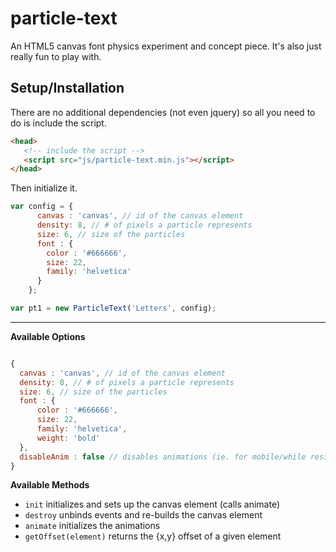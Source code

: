 # particle-text
An HTML5 canvas font physics experiment and concept piece. It's also just really fun to play with.

## Setup/Installation

There are no additional dependencies (not even jquery) so all you need to do is include the script.

```html
<head>
   <!-- include the script -->
   <script src="js/particle-text.min.js"></script>
</head>
```

Then initialize it.

```javascript
var config = {
      canvas : 'canvas', // id of the canvas element 
      density: 8, // # of pixels a particle represents
      size: 6, // size of the particles
      font : {
        color : '#666666',
        size: 22,
        family: 'helvetica'
      }
    };

var pt1 = new ParticleText('Letters', config);
```

---

**Available Options**

```javascript

{
  canvas : 'canvas', // id of the canvas element 
  density: 8, // # of pixels a particle represents
  size: 6, // size of the particles
  font : {
      color : '#666666',
      size: 22,
      family: 'helvetica',
      weight: 'bold'
  },
  disableAnim : false // disables animations (ie. for mobile/while resizing)
}

```

**Available Methods**

* `init` initializes and sets up the canvas element (calls animate)
* `destroy` unbinds events and re-builds the canvas element
* `animate` initializes the animations
* `getOffset(element)` returns the {x,y} offset of a given element
